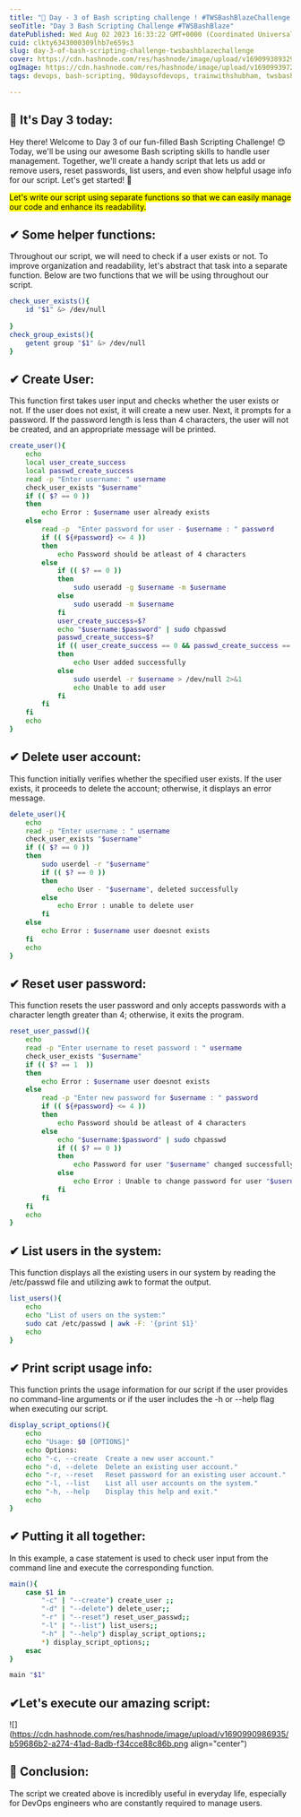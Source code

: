 ```yaml
---
title: "🚀 Day - 3 of Bash scripting challenge ! #TWSBashBlazeChallenge 🔥🔥"
seoTitle: "Day 3 Bash Scripting Challenge #TWSBashBlaze"
datePublished: Wed Aug 02 2023 16:33:22 GMT+0000 (Coordinated Universal Time)
cuid: clkty6343000309lhb7e659s3
slug: day-3-of-bash-scripting-challenge-twsbashblazechallenge
cover: https://cdn.hashnode.com/res/hashnode/image/upload/v1690993893292/252acd4e-cad4-470f-a7ec-e6da6a90a9f0.png
ogImage: https://cdn.hashnode.com/res/hashnode/image/upload/v1690993972203/fdf253e2-f4f0-41a1-8961-4ac5abf40b07.png
tags: devops, bash-scripting, 90daysofdevops, trainwithshubham, twsbashblazechallenge-trainwithshubham

---
```


## 📍 It's Day 3 today:

Hey there! Welcome to Day 3 of our fun-filled Bash Scripting Challenge! 😊 Today, we'll be using our awesome Bash scripting skills to handle user management. Together, we'll create a handy script that lets us add or remove users, reset passwords, list users, and even show helpful usage info for our script. Let's get started! 🎉

<mark>Let's write our script using separate functions so that we can easily manage our code and enhance its readability.</mark>

## ✔ Some helper functions:

Throughout our script, we will need to check if a user exists or not. To improve organization and readability, let's abstract that task into a separate function. Below are two functions that we will be using throughout our script.

```bash
check_user_exists(){
    id "$1" &> /dev/null
     
}
check_group_exists(){
    getent group "$1" &> /dev/null
}
```

## ✔ Create User:

This function first takes user input and checks whether the user exists or not. If the user does not exist, it will create a new user. Next, it prompts for a password. If the password length is less than 4 characters, the user will not be created, and an appropriate message will be printed.

```bash
create_user(){
	echo
	local user_create_success
	local passwd_create_success
	read -p "Enter username: " username
	check_user_exists "$username"
	if (( $? == 0 ))
	then
		echo Error : $username user already exists
	else
		read -p  "Enter password for user - $username : " password
		if (( ${#password} <= 4 ))
		then
			echo Password should be atleast of 4 characters
		else
			if (( $? == 0 )) 
			then
				sudo useradd -g $username -m $username
			else
				sudo useradd -m $username
			fi
			user_create_success=$?
			echo "$username:$password" | sudo chpasswd
			passwd_create_success=$?
			if (( user_create_success == 0 && passwd_create_success == 0  )) 
			then
				echo User added successfully
			else
				sudo userdel -r $username > /dev/null 2>&1
				echo Unable to add user
			fi
		fi
	fi
	echo
}
```

## ✔ Delete user account:

This function initially verifies whether the specified user exists. If the user exists, it proceeds to delete the account; otherwise, it displays an error message.

```bash
delete_user(){
	echo
	read -p "Enter username : " username
	check_user_exists "$username"
	if (( $? == 0 ))
	then
		sudo userdel -r "$username"
		if (( $? == 0 ))
		then 
			echo User - "$username", deleted successfully
		else
			echo Error : unable to delete user
		fi
	else
		echo Error : $username user doesnot exists
	fi
	echo
}
```

## ✔ Reset user password:

This function resets the user password and only accepts passwords with a character length greater than 4; otherwise, it exits the program.

```bash
reset_user_passwd(){
	echo
	read -p "Enter username to reset password : " username
	check_user_exists "$username"
	if (( $? == 1  ))
	then
		echo Error : $username user doesnot exists
	else
		read -p "Enter new password for $username : " password
		if (( ${#password} <= 4 ))
		then 
			echo Password should be atleast of 4 characters
		else
			echo "$username:$password" | sudo chpasswd
			if (( $? == 0 ))
			then 
				echo Password for user "$username" changed successfully
			else	
				echo Error : Unable to change password for user "$username"
			fi
		fi
	fi
	echo	
}
```

## ✔ List users in the system:

This function displays all the existing users in our system by reading the /etc/passwd file and utilizing awk to format the output.

```bash
list_users(){
	echo
	echo "List of users on the system:"
    sudo cat /etc/passwd | awk -F: '{print $1}'
	echo
}
```

## ✔ Print script usage info:

This function prints the usage information for our script if the user provides no command-line arguments or if the user includes the -h or --help flag when executing our script.

```bash
display_script_options(){
	echo
	echo "Usage: $0 [OPTIONS]"
	echo Options:
	echo "-c, --create	Create a new user account."
	echo "-d, --delete	Delete an existing user account."
	echo "-r, --reset	Reset password for an existing user account."
	echo "-l, --list	List all user accounts on the system."
	echo "-h, --help	Display this help and exit."
	echo
}
```

## ✔ Putting it all together:

In this example, a case statement is used to check user input from the command line and execute the corresponding function.

```bash
main(){
	case $1 in 
		"-c" | "--create") create_user ;; 
		"-d" | "--delete") delete_user;;
		"-r" | "--reset") reset_user_passwd;;
		"-l" | "--list") list_users;;
		"-h" | "--help") display_script_options;;
		*) display_script_options;;
	esac
}

main "$1"
```

## ✔Let's execute our amazing script:

![](https://cdn.hashnode.com/res/hashnode/image/upload/v1690990986935/b59686b2-a274-41ad-8adb-f34cce88c86b.png align="center")

## 📍 Conclusion:

The script we created above is incredibly useful in everyday life, especially for DevOps engineers who are constantly required to manage users.